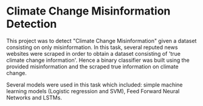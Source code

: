# Climate Change Misinformation Detection

This project was to detect "Climate Change Misinformation" given a dataset consisting on only misinformation. In this task, several reputed news websites were scraped in order to obtain a dataset consisting of 'true climate change information'. Hence a binary classifier was built using the provided misinformation and the scraped true information on climate change. 

Several models were used in this task which included: simple machine learning models (Logistic regression and SVM), Feed Forward Neural Networks and LSTMs. 

